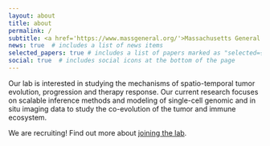 ```yaml
---
layout: about
title: about
permalink: /
subtitle: <a href='https://www.massgeneral.org/'>Massachusetts General Hospital</a> | <a href='https://hms.harvard.edu/'>Harvard Medical School</a> | <a href='https://www.broadinstitute.org/'>Broad Institute of MIT and Harvard</a>
news: true  # includes a list of news items
selected_papers: true # includes a list of papers marked as "selected={true}"
social: true  # includes social icons at the bottom of the page
---
```


Our lab is interested in studying the mechanisms of spatio-temporal tumor evolution, progression and therapy response. Our current research focuses on scalable inference methods and modeling of single-cell genomic and in situ imaging data to study the co-evolution of the tumor and immune ecosystem.

We are recruiting! Find out more about [joining the lab](/join/).